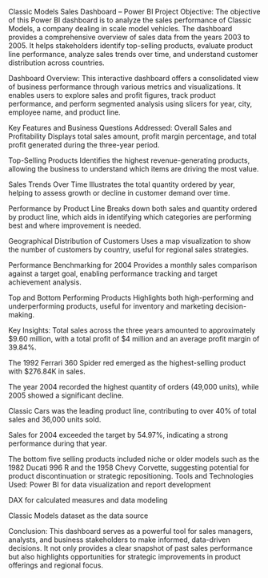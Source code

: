 Classic Models Sales Dashboard – Power BI Project
Objective:
The objective of this Power BI dashboard is to analyze the sales performance of Classic Models, a company dealing in scale model vehicles. The dashboard provides a comprehensive overview of sales data from the years 2003 to 2005. It helps stakeholders identify top-selling products, evaluate product line performance, analyze sales trends over time, and understand customer distribution across countries.

Dashboard Overview:
This interactive dashboard offers a consolidated view of business performance through various metrics and visualizations. It enables users to explore sales and profit figures, track product performance, and perform segmented analysis using slicers for year, city, employee name, and product line.

Key Features and Business Questions Addressed:
Overall Sales and Profitability
Displays total sales amount, profit margin percentage, and total profit generated during the three-year period.

Top-Selling Products
Identifies the highest revenue-generating products, allowing the business to understand which items are driving the most value.

Sales Trends Over Time
Illustrates the total quantity ordered by year, helping to assess growth or decline in customer demand over time.

Performance by Product Line
Breaks down both sales and quantity ordered by product line, which aids in identifying which categories are performing best and where improvement is needed.

Geographical Distribution of Customers
Uses a map visualization to show the number of customers by country, useful for regional sales strategies.

Performance Benchmarking for 2004
Provides a monthly sales comparison against a target goal, enabling performance tracking and target achievement analysis.

Top and Bottom Performing Products
Highlights both high-performing and underperforming products, useful for inventory and marketing decision-making.

Key Insights:
Total sales across the three years amounted to approximately $9.60 million, with a total profit of $4 million and an average profit margin of 39.84%.

The 1992 Ferrari 360 Spider red emerged as the highest-selling product with $276.84K in sales.

The year 2004 recorded the highest quantity of orders (49,000 units), while 2005 showed a significant decline.

Classic Cars was the leading product line, contributing to over 40% of total sales and 36,000 units sold.

Sales for 2004 exceeded the target by 54.97%, indicating a strong performance during that year.

The bottom five selling products included niche or older models such as the 1982 Ducati 996 R and the 1958 Chevy Corvette, suggesting potential for product discontinuation or strategic repositioning.
Tools and Technologies Used:
Power BI for data visualization and report development

DAX for calculated measures and data modeling

Classic Models dataset as the data source

Conclusion:
This dashboard serves as a powerful tool for sales managers, analysts, and business stakeholders to make informed, data-driven decisions. It not only provides a clear snapshot of past sales performance but also highlights opportunities for strategic improvements in product offerings and regional focus.

